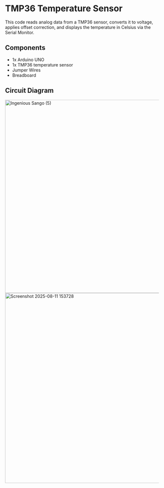  # TMP36 Temperature Sensor
This code reads analog data from a TMP36 sensor, converts it to voltage, applies offset correction, and displays the temperature in Celsius via the Serial Monitor.

 ## Components
 - 1x Arduino UNO
- 1x TMP36 temperature sensor
- Jumper Wires
- Breadboard

##  Circuit Diagram
<img width="1536" height="632" alt="Ingenious Sango (5)" src="https://github.com/user-attachments/assets/eefd6b45-c958-4d53-a2c1-a638c5b3c664" />
<img width="1576" height="622" alt="Screenshot 2025-08-11 153728" src="https://github.com/user-attachments/assets/dbd8c357-6f30-4811-963c-3dd07cd22def" />
